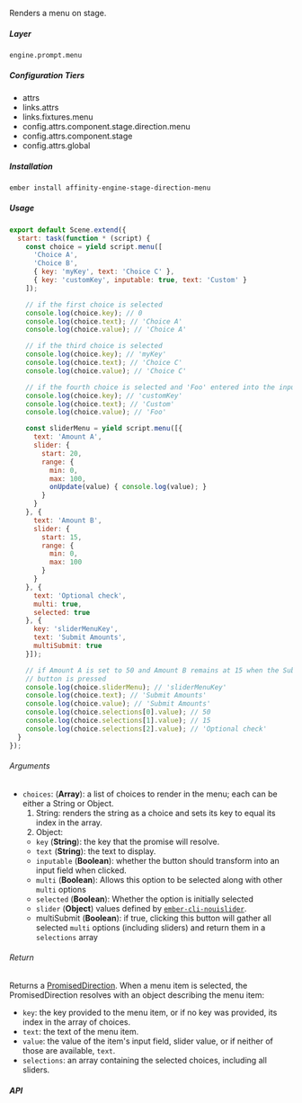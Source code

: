Renders a menu on stage.

##### Layer

`engine.prompt.menu`

##### Configuration Tiers

* attrs
* links.attrs
* links.fixtures.menu
* config.attrs.component.stage.direction.menu
* config.attrs.component.stage
* config.attrs.global

##### Installation

```bash
ember install affinity-engine-stage-direction-menu
```

##### Usage

```js
export default Scene.extend({
  start: task(function * (script) {
    const choice = yield script.menu([
      'Choice A',
      'Choice B',
      { key: 'myKey', text: 'Choice C' },
      { key: 'customKey', inputable: true, text: 'Custom' }
    ]);

    // if the first choice is selected
    console.log(choice.key); // 0
    console.log(choice.text); // 'Choice A'
    console.log(choice.value); // 'Choice A'

    // if the third choice is selected
    console.log(choice.key); // 'myKey'
    console.log(choice.text); // 'Choice C'
    console.log(choice.value); // 'Choice C'

    // if the fourth choice is selected and 'Foo' entered into the input field
    console.log(choice.key); // 'customKey'
    console.log(choice.text); // 'Custom'
    console.log(choice.value); // 'Foo'

    const sliderMenu = yield script.menu([{
      text: 'Amount A',
      slider: {
        start: 20,
        range: {
          min: 0,
          max: 100,
          onUpdate(value) { console.log(value); }
        }
      }
    }, {
      text: 'Amount B',
      slider: {
        start: 15,
        range: {
          min: 0,
          max: 100
        }
      }
    }, {
      text: 'Optional check',
      multi: true,
      selected: true
    }, {
      key: 'sliderMenuKey',
      text: 'Submit Amounts',
      multiSubmit: true
    }]);

    // if Amount A is set to 50 and Amount B remains at 15 when the Submit Amounts
    // button is pressed
    console.log(choice.sliderMenu); // 'sliderMenuKey'
    console.log(choice.text); // 'Submit Amounts'
    console.log(choice.value); // 'Submit Amounts'
    console.log(choice.selections[0].value); // 50
    console.log(choice.selections[1].value); // 15
    console.log(choice.selections[2].value); // 'Optional check'
  }
});
```

###### Arguments

* `choices`: (**Array**): a list of choices to render in the menu; each can be either a String or Object.
  1. String: renders the string as a choice and sets its key to equal its index in the array.
  2. Object:
    * `key` (**String**): the key that the promise will resolve.
    * `text` (**String**): the text to display.
    * `inputable` (**Boolean**): whether the button should transform into an input field when clicked.
    * `multi` (**Boolean**): Allows this option to be selected along with other `multi` options
    * `selected` (**Boolean**): Whether the option is initially selected
    * `slider` (**Object**) values defined by [`ember-cli-nouislider`](http://kennethkalmer.github.io/ember-cli-nouislider/#/options).
    * multiSubmit (**Boolean**): if true, clicking this button will gather all selected `multi` options (including sliders) and return them in a `selections` array

###### Return

Returns a [PromisedDirection](#/components/stage/directions?anchor=promised_direction). When a menu item is selected, the PromisedDirection resolves with an object describing the menu item:

* `key`: the key provided to the menu item, or if no key was provided, its index in the array of choices.
* `text`: the text of the menu item.
* `value`: the value of the item's input field, slider value, or if neither of those are available, `text`.
* `selections`: an array containing the selected choices, including all sliders.

##### API
